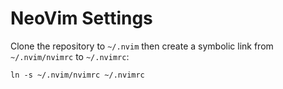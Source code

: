 NeoVim Settings
===============

Clone the repository to `~/.nvim` then create a symbolic link from
`~/.nvim/nvimrc` to `~/.nvimrc`:

```
ln -s ~/.nvim/nvimrc ~/.nvimrc
```
